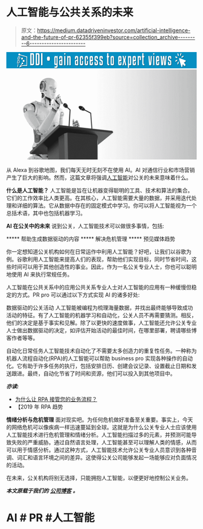 # 人工智能与公共关系的未来

> 原文：<https://medium.datadriveninvestor.com/artificial-intelligence-and-the-future-of-pr-62355f399eb?source=collection_archive---------6----------------------->

[![](img/504d6d748fcf9512505f4f52168c2d9d.png)](http://www.track.datadriveninvestor.com/1B9E)![](img/14c87e86e7c1c727d3d8a5e1d8814f73.png)

从 Alexa 到谷歌地图，我们每天无时无刻不在使用 AI。AI 对通信行业和市场营销产生了巨大的影响。然而，这篇文章将强调[人工智能](https://www.focaloid.com/services/artificial-intelligence)对公关的未来意味着什么。

**什么是人工智能？**
人工智能是旨在让机器变得聪明的工具、技术和算法的集合。它们的工作效率比人类更高。在其核心，人工智能需要大量的数据，并采用迭代处理和详细的算法。它从数据中存在的固定模式中学习。你可以将人工智能视为一个总括术语，其中也包括机器学习。

**AI 在公关中的未来**
说到公关，人工智能技术可以做很多事情，包括:

***** 帮助生成数据驱动的内容
***** 解决危机管理
***** 预见媒体趋势

你一定想知道公关机构如何在日常运作中利用人工智能？好吧，让我们以谷歌为例。谷歌利用人工智能来提高人们的表现，帮助他们实现目标，同时节省时间，这些时间可以用于其他创造性的事业。因此，作为一名公关专业人士，你也可以聪明地使用 AI 来执行常规任务。

人工智能在公共关系中的应用公共关系专业人士对人工智能的应用有一种缓慢但稳定的方式。PR pro 可以通过以下方式实现 AI 的诸多好处:

数据驱动的公关活动
人工智能被编程为梳理海量数据，并找出最终能够导致成功活动的特征。有了人工智能的机器学习和自动化，公关人员不再需要猜测。相反，他们的决定是基于事实和见解。除了以更快的速度做事，人工智能还允许公关专业人士做出数据驱动的决定，如评估开始活动的最佳时间，在哪里部署，聘请哪些博客作者等等。

自动化日常任务人工智能技术自动化了不需要太多创造力的重复性任务。一种称为机器人流程自动化(RPA)的人工智能可以帮助 business pro 实现各种操作的自动化。它有助于许多任务的执行，包括安排日历、创建会议记录、设置截止日期和发送跟进。最终，自动化节省了时间和资源，他们可以投入到其他项目中。

***亦读:***

*   [为什么让 RPA 接管您的业务流程？](https://www.focaloid.com/blog/why-let-rpa-take-over-your-business-processes)
*   【2019 年 RPA 趋势

**情绪分析与危机管理**
面对现实吧。为任何危机做好准备至关重要。事实上，今天的网络危机可以像疾病一样迅速蔓延到全球。这就是为什么公关专业人士应该使用人工智能技术进行危机管理和情绪分析。人工智能扫描过多的元素，并预测可能导致失败的严重威胁。通过自然语言处理，人工智能甚至可以理解人类的情感，从而可以用于情感分析。通过这种方式，人工智能技术允许公关专业人员意识到各种音调、词汇和语言环境之间的差异。这使得公关公司能够发起一场能够应对负面情况的活动。

在未来，公关机构将别无选择，只能拥抱人工智能，以便更好地控制公关业务。

***本文原载于我们的*** [***公司博客***](https://www.focaloid.com/blog) ***。***

# AI # PR #人工智能